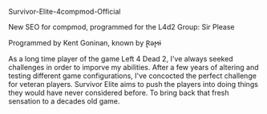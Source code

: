 Survivor-Elite-4compmod-Official

New SEO for compmod, programmed for the L4d2 Group: Sir Please

Programmed by Kent Goninan, known by Ɽǝϻɨ

As a long time player of the game Left 4 Dead 2, I've always seeked challenges in order to imporve my abilities.
After a few years of altering and testing different game configurations, I've concocted the perfect challenge for veteran players.
Survivor Elite aims to push the players into doing things they would have never considered before. 
To bring back that fresh sensation to a decades old game.
